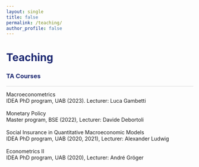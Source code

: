 ```yaml
---
layout: single
title: false
permalink: /teaching/
author_profile: false
---
```

<h1 style="color:rgb(27,39,113);">Teaching</h1> 

<h3 style="color:rgb(27,39,113);">TA Courses</h3> 

<hr style = "height:0.5px;border-width:0;color:gray;background-color:rgb(216,216,216)">

Macroeconometrics<br>
IDEA PhD program, UAB (2023). Lecturer: Luca Gambetti<br>
  <br>
Monetary Policy<br>
Master program, BSE (2022), Lecturer: Davide Debortoli<br>
 <br>
Social Insurance in Quantitative Macroeconomic Models<br>
IDEA PhD program, UAB (2020, 2021), Lecturer: Alexander Ludwig<br>
 <br>
Econometrics II<br>
IDEA PhD program, UAB (2020), Lecturer: André Gröger<br>
 <br>
  <br>
    <br>
      <br>
        <br>
          <br>
            <br>
              <br>
                <br>
                  <br>
                    <br>
